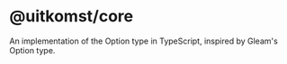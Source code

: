 # @uitkomst/core
An implementation of the Option type in TypeScript, inspired by Gleam's Option type.

